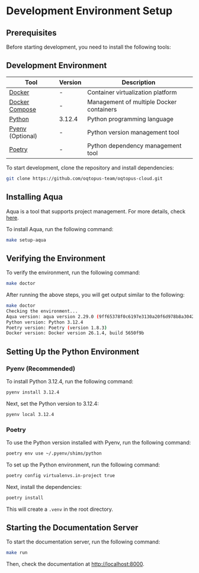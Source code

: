 
# Development Environment Setup

## Prerequisites

Before starting development, you need to install the following tools:

## Development Environment

| Tool                                          | Version                  | Description                           |
|------------------------------------------------|--------------------------|---------------------------------------|
| [Docker](https://docs.docker.com/get-docker/)  | -                        | Container virtualization platform     |
| [Docker Compose](https://docs.docker.com/compose/install/) | -            | Management of multiple Docker containers |
| [Python](https://www.python.org/downloads/)    | 3.12.4                   | Python programming language           |
| [Pyenv](https://github.com/pyenv/pyenv) (Optional) | -              | Python version management tool        |
| [Poetry](https://python-poetry.org/)           | -                        | Python dependency management tool     |

To start development, clone the repository and install dependencies:

```bash
git clone https://github.com/oqtopus-team/oqtopus-cloud.git
```

## Installing Aqua

Aqua is a tool that supports project management. For more details, check [here](https://aquaproj.github.io/).

To install Aqua, run the following command:

```bash
make setup-aqua
```

## Verifying the Environment

To verify the environment, run the following command:

```bash
make doctor
```

After running the above steps, you will get output similar to the following:

```bash
make doctor
Checking the environment...
Aqua version: aqua version 2.29.0 (9ff65378f0c6197e3130a20f6d978b8a3042b463)
Python version: Python 3.12.4
Poetry version: Poetry (version 1.8.3)
Docker version: Docker version 26.1.4, build 5650f9b

```

## Setting Up the Python Environment

### Pyenv (Recommended)

To install Python 3.12.4, run the following command:

```bash
pyenv install 3.12.4
```

Next, set the Python version to 3.12.4:

```bash
pyenv local 3.12.4
```

### Poetry

To use the Python version installed with Pyenv, run the following command:

```bash
poetry env use ~/.pyenv/shims/python
```

To set up the Python environment, run the following command:

```bash
poetry config virtualenvs.in-project true
```

Next, install the dependencies:

```bash
poetry install
```

This will create a `.venv` in the root directory.

## Starting the Documentation Server

To start the documentation server, run the following command:

```bash
make run
```

Then, check the documentation at [http://localhost:8000](http://localhost:8000).
